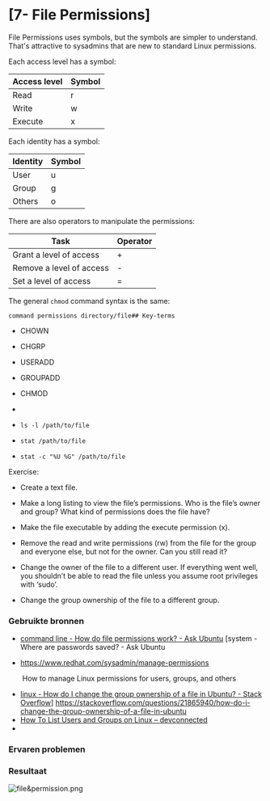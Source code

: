 # [7- File Permissions]

File Permissions uses symbols, but the symbols are simpler to understand. That's attractive to sysadmins that are new to standard Linux permissions.

Each access level has a symbol:

| **Access level** | **Symbol** |
| ---------------- | ---------- |
| Read             | r          |
| Write            | w          |
| Execute          | x          |

Each identity has a symbol:

| **Identity** | **Symbol** |
| ------------ | ---------- |
| User         | u          |
| Group        | g          |
| Others       | o          |

There are also operators to manipulate the permissions:

| **Task**                 | **Operator** |
| ------------------------ | ------------ |
| Grant a level of access  | +            |
| Remove a level of access | -            |
| Set a level of access    | =            |

The general `chmod` command syntax is the same:

```plaintext
command permissions directory/file## Key-terms
```

- CHOWN

- CHGRP

- USERADD

- GROUPADD

- CHMOD

- 

- ```
  ls -l /path/to/file
  ```

- ```
  stat /path/to/file
  ```

- ```
  stat -c "%U %G" /path/to/file
  ```

Exercise:

- Create a text file.

- Make a long listing to view the file’s permissions. Who is the file’s owner and group? What kind of permissions does the file have?

- Make the file executable by adding the execute permission (x).

- Remove the read and write permissions (rw) from the file for the group and everyone else, but not for the owner. Can you still read it?

- Change the owner of the file to a different user. If everything went well, you shouldn’t be able to read the file unless you assume root privileges with ‘sudo’.

- Change the group ownership of the file to a different group.

### Gebruikte bronnen

- [command line - How do file permissions work? - Ask Ubuntu](https://askubuntu.com/questions/83/how-do-file-permissions-work)
  [system - Where are passwords saved? - Ask Ubuntu

- https://www.redhat.com/sysadmin/manage-permissions

       How to manage Linux permissions for users, groups, and others

- [linux - How do I change the group ownership of a file in Ubuntu? - Stack Overflow](https://stackoverflow.com/questions/21865940/how-do-i-change-the-group-ownership-of-a-file-in-ubuntu)]
  https://stackoverflow.com/questions/21865940/how-do-i-change-the-group-ownership-of-a-file-in-ubuntu
- [How To List Users and Groups on Linux &ndash; devconnected](https://devconnected.com/how-to-list-users-and-groups-on-linux/)
- 

### Ervaren problemen

### Resultaat

![file&permission.png](file&permission.png)
